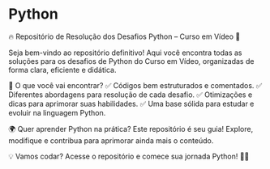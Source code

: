 # Python
🔥 Repositório de Resolução dos Desafios Python – Curso em Vídeo 🚀

Seja bem-vindo ao repositório definitivo! Aqui você encontra todas as soluções para os desafios de Python do Curso em Vídeo, organizadas de forma clara, eficiente e didática.

📌 O que você vai encontrar? ✅ Códigos bem estruturados e comentados. ✅ Diferentes abordagens para resolução de cada desafio. ✅ Otimizações e dicas para aprimorar suas habilidades. ✅ Uma base sólida para estudar e evoluir na linguagem Python.

🌍 Quer aprender Python na prática? Este repositório é seu guia! Explore, modifique e contribua para aprimorar ainda mais o conteúdo.

💡 Vamos codar? Acesse o repositório e comece sua jornada Python! 🐍🔥
